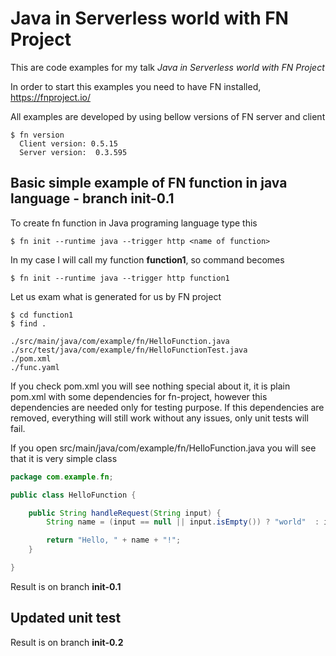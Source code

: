 # Java in Serverless world with FN Project

This are code examples for my talk *Java in Serverless world with FN Project*

In order to start this examples you need to have FN installed, https://fnproject.io/ 

All examples are developed by using bellow versions of FN server and client 

```
$ fn version
  Client version: 0.5.15
  Server version:  0.3.595
```

## Basic simple example of FN function in java language - branch init-0.1

To create fn function in Java programing language type this

```
$ fn init --runtime java --trigger http <name of function>
```

In my case I will call my function **function1**, so command becomes

```
$ fn init --runtime java --trigger http function1
```

Let us exam what is generated for us by FN project

```
$ cd function1
$ find .

./src/main/java/com/example/fn/HelloFunction.java
./src/test/java/com/example/fn/HelloFunctionTest.java
./pom.xml
./func.yaml
```

If you check pom.xml you will see nothing special about it, it is plain pom.xml with some dependencies for fn-project, however this dependencies are needed only for testing purpose.
If this dependencies are removed, everything will still work without any issues, only unit tests will fail.

If you open src/main/java/com/example/fn/HelloFunction.java you will see that it is very simple class 

```java
package com.example.fn;

public class HelloFunction {

    public String handleRequest(String input) {
        String name = (input == null || input.isEmpty()) ? "world"  : input;

        return "Hello, " + name + "!";
    }

}
```


Result is on branch **init-0.1**

## Updated unit test




Result is on branch **init-0.2**

